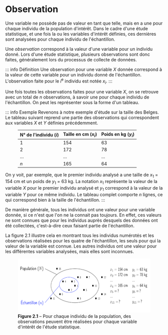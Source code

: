 # Observation

Une variable ne possède pas de valeur en tant que telle, mais en a une pour chaque individu de la population d'intérêt. Dans le cadre d'une étude statistique, et une fois la ou les variables d'intérêt définies, ces dernières sont analysées pour chaque individu de l'échantillon.

Une *observation* correspond à la valeur d'une variable pour un individu donné. Lors d'une étude statistique, plusieurs observations sont donc faites, généralement lors du processus de collecte de données.

::: info Définition
Une observation pour une variable $X$ donnée correspond à la valeur de cette variable pour un individu donné de l'échantillon. L'observation faite pour le $i$<sup>e</sup> individu est notée $x_i$.
:::

Une fois toutes les observations faites pour une variable $X$, on se retrouve avec un total de $n$ observations, à savoir une pour chaque individu de l'échantillon.  On peut les représenter sous la forme d'un tableau.

::: info Exemple
Revenons à notre exemple d'étude sur la taille des Belges. Le tableau suivant reprend une partie des observations qui correspondent aux variables $X$ et $Y$ définies précédemment.

<figure>

| N° de l'individu ($i$) | Taille en cm ($x_i$) | Poids en kg ($y_i$) |
|:-----------------------|:---------------------|:--------------------|
| 1                      | 154                  | 63                  |
| 2                      | 172                  | 78                  |
| $\dots$                | $\dots$              | $\dots$             |
| $n$                    | 165                  | 64                  |

</figure>

On y voit, par exemple, que le premier individu analysé a une taille de $x_1$ = 154&nbsp;cm et un poids de $y_1$ = 63&nbsp;kg. La notation $x_1$ représente la valeur de la variable $X$ pour le premier individu analysé et $y_1$ correspond à la valeur de la variable $Y$ pour ce même individu. Le tableau complet comporte $n$ lignes, ce qui correspond bien à la taille de l'échantillon.
:::

De manière générale, tous les individus ont une valeur pour une variable donnée, si ce n'est que l'on ne la connait pas toujours. En effet, ces valeurs ne sont connues que pour les individus auprès desquels des données ont été collectées, c'est-à-dire ceux faisant partie de l'échantillon.

La figure&nbsp;2.1 illustre cela en montrant tous les individus numérotés et les observations réalisées pour les quatre de l'échantillon, les seuls pour qui la valeur de la variable est connue. Les autres individus ont une valeur pour les différentes variables analysées, mais elles sont inconnues.

<figure>
  <img src="./observation.png" width="600" height="172">
  <figcaption><b>Figure 2.1</b>&nbsp;–&nbsp;Pour chaque individu de la population, des observations peuvent être réalisées pour chaque variable d'intérêt de l'étude statistique.</figcaption>
</figure>
